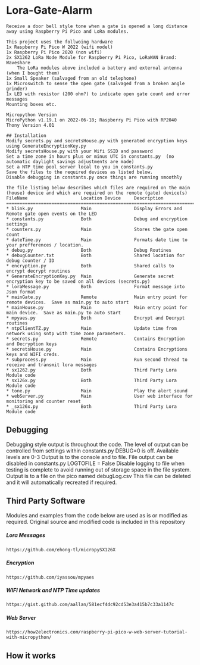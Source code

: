 # Lora-Gate-Alarm
```
Receive a door bell style tone when a gate is opened a long distance away using Raspberry Pi Pico and LoRa modules.  

This project uses the follwoing hardware 
1x Raspberry Pi Pico W 2022 (wifi model) 
1x Raspberry Pi Pico 2020 (non wifi)
2x SX1262 LoRa Node Module for Raspberry Pi Pico, LoRaWAN Brand: Waveshare
    The LoRa modules above included a battery and external antenna (when I bought them)
1x Small Speaker (salvaged from an old telephone) 
1x Microswitch to sense the open gate (salvaged from a broken angle grinder)
1x LED with resistor (200 ohm?) to indicate open gate count and error messages
Mounting boxes etc.

Micropython Version
MicroPython v1.19.1 on 2022-06-18; Raspberry Pi Pico with RP2040
Thony Version 4.01

## Installation
Modify secrets.py and secretsHouse.py with generated encryption keys using GenerateEncryptionKey.py
Modify secretsHouse.py with your Wifi SSID and password
Set a time zone in hours plus or minus UTC in constants.py  (no automatic daylight savings adjustments are made)
Set a NTP time pool server local to you in constants.py 
Save the files to the required devices as listed below.
Disable debugging in constants.py once things are running smoothly

The file listing below describes which files are required on the main (house) device and which are required on the remote (gate) device(s)
FileName                    Location Device     Description
=============================================================================================
* blink.py                  Main                Display Errors and Remote gate open events on the LED
* constants.py              Both                Debug and encryption settings
* counters.py               Main                Stores the gate open count
* dateTime.py               Main                Formats date time to your prefferences / location.
* debug.py                  Both                Debug Routines
* debugCounter.txt          Both                Shared location for debug counter / ID
* encryption.py             Both                Shared calls to encrypt decrypt routines
* GenerateEncryptionKey.py  Main                Generate secret encryption key to be saved on all devices (secrets.py)
* loraMessage.py            Both                Format message into Json format 
* mainGate.py               Remote              Main entry point for remote devices.  Save as main.py to auto start
* mainHouse.py              Main                Main entry point for main device.  Save as main.py to auto start
* mpyaes.py                 Both                Encrypt and Decrypt routines
* ntpClientTZ.py            Main                Update time from network using sntp with time zone parameters.
* secrets.py                Remote              Contains Encryption and Decryption keys
* secretsHouse.py           Main                Contains Encryptions keys and WIFI creds.
* subprocess.py             Main                Run second thread to receive and transmit lora messages
* sx1262.py                 Both                Third Party Lora Module code 
* sx126x.py                 Both                Third Party Lora Module code
* tone.py                   Main                Play the alert sound
* webServer.py              Main                User web interface for monitoring and counter reset
* _sx126x.py                Both                Third Party Lora Module code

```
## Debugging
Debugging style output is throughout the code.
The level of output can be controlled from settings within constants.py
DEBUG=0 is off.  Available levels are 0-3
Output is to the console and to file.  File output can be disabled in constants.py
LOGTOFILE = False
Disable logging to file when testing is complete to avoid running out of storage space in the file system.
Output is to a file on the pico named debugLog.csv
This file can be deleted and it will automatically recreated if required.

## Third Party Software 
Modules and examples from the code below are used as is or modified as required.
Original source and modified code is included in this repository

##### Lora Messages
    https://github.com/ehong-tl/micropySX126X

##### Encryption
    https://github.com/iyassou/mpyaes

##### WIFI Network and NTP Time updates
    https://gist.github.com/aallan/581ecf4dc92cd53e3a415b7c33a1147c

##### Web Server
    https://how2electronics.com/raspberry-pi-pico-w-web-server-tutorial-with-micropython/

## How it works
<TODO>
